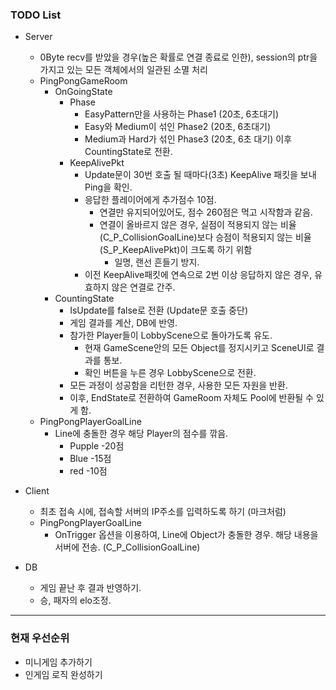 ### TODO List

- Server
  - 0Byte recv를 받았을 경우(높은 확률로 연결 종료로 인한), session의 ptr을 가지고 있는 모든 객체에서의 일관된 소멸 처리
  - PingPongGameRoom
    - OnGoingState
      - Phase
        - EasyPattern만을 사용하는 Phase1 (20초, 6초대기)
        - Easy와 Medium이 섞인 Phase2 (20초, 6초대기)
        - Medium과 Hard가 섞인 Phase3 (20초, 6초 대기) 이후 CountingState로 전환.
      - KeepAlivePkt
        - Update문이 30번 호출 될 때마다(3초) KeepAlive 패킷을 보내 Ping을 확인.
        - 응답한 플레이어에게 추가점수 10점.
          - 연결만 유지되어있어도, 점수 260점은 먹고 시작함과 같음.
          - 연결이 올바르지 않은 경우, 실점이 적용되지 않는 비율(C_P_CollisionGoalLine)보다 승점이 적용되지 않는 비율(S_P_KeepAlivePkt)이 크도록 하기 위함
            - 일명, 랜선 흔들기 방지.
        - 이전 KeepAlive패킷에 연속으로 2번 이상 응답하지 않은 경우, 유효하지 않은 연결로 간주.
    - CountingState
      - IsUpdate를 false로 전환 (Update문 호출 중단)
      - 게임 결과를 계산, DB에 반영.
      - 참가한 Player들이 LobbyScene으로 돌아가도록 유도.
        - 현재 GameScene안의 모든 Object를 정지시키고 SceneUI로 결과를 통보.
        - 확인 버튼을 누른 경우 LobbyScene으로 전환.
      - 모든 과정이 성공함을 리턴한 경우, 사용한 모든 자원을 반환.
      - 이후, EndState로 전환하여 GameRoom 자체도 Pool에 반환될 수 있게 함.
  - PingPongPlayerGoalLine
    - Line에 충돌한 경우 해당 Player의 점수를 깎음.
      - Pupple -20점
      - Blue -15점
      - red -10점

- Client
  - 최초 접속 시에, 접속할 서버의 IP주소를 입력하도록 하기 (마크처럼)
  - PingPongPlayerGoalLine
    - OnTrigger 옵션을 이용하여, Line에 Object가 충돌한 경우. 해당 내용을 서버에 전송. (C_P_CollisionGoalLine)

- DB
  - 게임 끝난 후 결과 반영하기.
  - 승, 패자의 elo조정.

---

### 현재 우선순위

- 미니게임 추가하기
- 인게임 로직 완성하기
